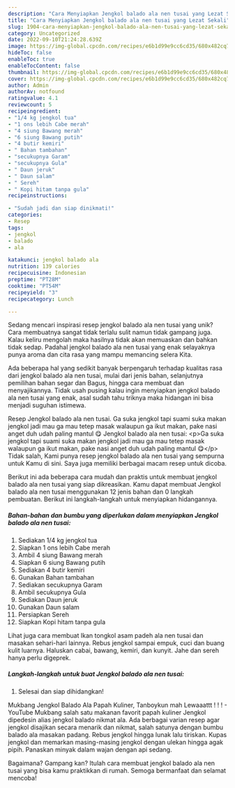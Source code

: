 ```yaml
---
description: "Cara Menyiapkan Jengkol balado ala nen tusai yang Lezat Sekali"
title: "Cara Menyiapkan Jengkol balado ala nen tusai yang Lezat Sekali"
slug: 1904-cara-menyiapkan-jengkol-balado-ala-nen-tusai-yang-lezat-sekali
category: Uncategorized
date: 2022-09-10T21:24:28.639Z
image: https://img-global.cpcdn.com/recipes/e6b1d99e9cc6cd35/680x482cq70/jengkol-balado-ala-nen-tusai-foto-resep-utama.jpg
hideToc: false
enableToc: true
enableTocContent: false
thumbnail: https://img-global.cpcdn.com/recipes/e6b1d99e9cc6cd35/680x482cq70/jengkol-balado-ala-nen-tusai-foto-resep-utama.jpg
cover: https://img-global.cpcdn.com/recipes/e6b1d99e9cc6cd35/680x482cq70/jengkol-balado-ala-nen-tusai-foto-resep-utama.jpg
author: Admin
authorAv: notfound
ratingvalue: 4.1
reviewcount: 5
recipeingredient:
- "1/4 kg jengkol tua"
- "1 ons lebih Cabe merah"
- "4 siung Bawang merah"
- "6 siung Bawang putih"
- "4 butir kemiri"
- " Bahan tambahan"
- "secukupnya Garam"
- "secukupnya Gula"
- " Daun jeruk"
- " Daun salam"
- " Sereh"
- " Kopi hitam tanpa gula"
recipeinstructions:

- "Sudah jadi dan siap dinikmati!"
categories:
- Resep
tags:
- jengkol
- balado
- ala

katakunci: jengkol balado ala 
nutrition: 139 calories
recipecuisine: Indonesian
preptime: "PT28M"
cooktime: "PT54M"
recipeyield: "3"
recipecategory: Lunch

---
```





Sedang mencari inspirasi resep jengkol balado ala nen tusai yang unik? Cara membuatnya sangat tidak terlalu sulit namun tidak gampang juga. Kalau keliru mengolah maka hasilnya tidak akan memuaskan dan bahkan tidak sedap. Padahal jengkol balado ala nen tusai yang enak selayaknya punya aroma dan cita rasa yang mampu memancing selera Kita.





Ada beberapa hal yang sedikit banyak berpengaruh terhadap kualitas rasa dari jengkol balado ala nen tusai, mulai dari jenis bahan, selanjutnya pemilihan bahan segar dan Bagus, hingga cara membuat dan menyajikannya. Tidak usah pusing kalau ingin menyiapkan jengkol balado ala nen tusai yang enak,      asal sudah tahu triknya maka hidangan ini bisa menjadi suguhan istimewa.














Resep Jengkol balado ala nen tusai. Ga suka jengkol tapi suami suka makan jengkol jadi mau ga mau tetep masak walaupun ga ikut makan, pake nasi anget duh udah paling mantul 😋 Jengkol balado ala nen tusai: &lt;p&gt;Ga suka jengkol tapi suami suka makan jengkol jadi mau ga mau tetep masak walaupun ga ikut makan, pake nasi anget duh udah paling mantul 😋&lt;/p&gt; Tidak salah, Kami punya resep jengkol balado ala nen tusai yang sempurna untuk Kamu di sini. Saya juga memiliki berbagai macam resep untuk dicoba.






Berikut ini ada beberapa cara mudah dan praktis untuk membuat jengkol balado ala nen tusai yang siap dikreasikan. Kamu dapat membuat Jengkol balado ala nen tusai menggunakan 12 jenis bahan dan 0 langkah pembuatan. Berikut ini langkah-langkah untuk menyiapkan hidangannya.

<!--inarticleads1-->

##### Bahan-bahan dan bumbu yang diperlukan dalam menyiapkan Jengkol balado ala nen tusai:

1. Sediakan 1/4 kg jengkol tua
1. Siapkan 1 ons lebih Cabe merah
1. Ambil 4 siung Bawang merah
1. Siapkan 6 siung Bawang putih
1. Sediakan 4 butir kemiri
1. Gunakan  Bahan tambahan
1. Sediakan secukupnya Garam
1. Ambil secukupnya Gula
1. Sediakan  Daun jeruk
1. Gunakan  Daun salam
1. Persiapkan  Sereh
1. Siapkan  Kopi hitam tanpa gula


Lihat juga cara membuat Ikan tongkol asam padeh ala nen tusai dan masakan sehari-hari lainnya. Rebus jengkol sampai empuk, cuci dan buang kulit luarnya. Haluskan cabai, bawang, kemiri, dan kunyit. Jahe dan sereh hanya perlu digeprek. 

<!--inarticleads2-->

##### Langkah-langkah untuk buat Jengkol balado ala nen tusai:


1. Selesai dan siap dihidangkan!

Mukbang Jengkol Balado Ala Papah Kuliner, Tanboykun mah Lewaaattt ! ! ! - YouTube Mukbang salah satu makanan favorit papah kuliner Jengkol dipedesin alias jengkol balado nikmat ala. Ada berbagai varian resep agar jengkol disajikan secara menarik dan nikmat, salah satunya dengan bumbu balado ala masakan padang. Rebus jengkol hingga lunak lalu tiriskan. Kupas jengkol dan memarkan masing-masing jengkol dengan ulekan hingga agak pipih. Panaskan minyak dalam wajan dengan api sedang. 

Bagaimana? Gampang kan? Itulah cara membuat jengkol balado ala nen tusai yang bisa kamu praktikkan di rumah. Semoga bermanfaat dan selamat mencoba!

